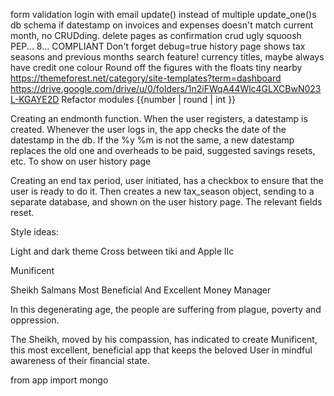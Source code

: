 form validation
login with email
update() instead of multiple update_one()s
db schema
if datestamp on invoices and expenses doesn't match current month, no CRUDding.
delete pages as confirmation
crud ugly squoosh
PEP... 8... COMPLIANT
Don't forget debug=true
history page shows tax seasons and previous months
search feature!
currency titles, maybe always have credit one colour
Round off the figures with the floats tiny nearby
https://themeforest.net/category/site-templates?term=dashboard
https://drive.google.com/drive/u/0/folders/1n2iFWqA44Wlc4GLXCBwN023L-KGAYE2D
Refactor modules
{{number | round | int }}


Creating an endmonth function. When the user registers, a datestamp is created. Whenever the user logs in, the
app checks the date of the datestamp in the db. If the %y %m is not the same, a new datestamp replaces the old 
one and overheads to be paid, suggested savings resets, etc. To show on user history page

Creating an end tax period, user initiated, has a checkbox to ensure that the user is ready to do it. Then
creates a new tax_season object, sending to a separate database, and shown on the user history page. The 
relevant fields reset. 


Style ideas:

Light and dark theme
Cross between tiki and Apple IIc

Munificent

Sheikh Salmans Most Beneficial And Excellent Money Manager 

In this degenerating age, the people are suffering from plague, poverty and oppression. 

The Sheikh, moved by his compassion, has indicated to create Munificent, 
this most excellent, beneficial app that keeps the beloved User in mindful awareness of 
their financial state. 


from app import mongo


